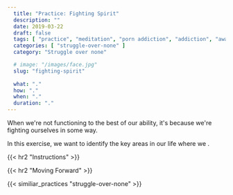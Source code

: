 ```yaml
---
  title: "Practice: Fighting Spirit"
  description: ""
  date: 2019-03-22
  draft: false
  tags: [ "practice", "meditation", "porn addiction", "addiction", "awareness", "awareness exercises", "perspective", "nofap", "neverfap", "neverfap deluxe" ]
  categories: [ "struggle-over-none" ]
  category: "Struggle over none"

  # image: "/images/face.jpg"
  slug: "fighting-spirit"
  
  what: "."
  how: "."
  when: "."
  duration: "."
---
```


<!-- {{< hr2 "Context" >}} -->

When we're not functioning to the best of our ability, it's because we're fighting ourselves in some way. 

In this exercise, we want to identify the key areas in our life where we .

{{< hr2 "Instructions" >}}


{{< hr2 "Moving Forward" >}}

 

{{< similiar_practices "struggle-over-none" >}}


<!-- 
{{< hr2 "Additional Resources" >}}  -->

<!-- maybe link to other  -->

